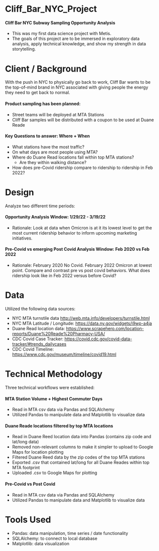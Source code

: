 # Cliff_Bar_NYC_Project
#### Cliff Bar NYC Subway Sampling Opportunity Analysis
- This was my first data science project with Metis. 
- The goals of this project are to be immersed in exploratory data analysis, apply technical knowledge, and show my strength in data storytelling. 


# Client / Background
With the push in NYC to physically go back to work, Cliff Bar wants to be the top-of-mind brand in NYC associated with giving people the energy they need to get back to normal. 

#### Product sampling has been planned:
- Street teams will be deployed at MTA Stations
- Cliff Bar samples will be distributed with a coupon to be used at Duane Reade

#### Key Questions to answer: Where + When 
- What stations have the most traffic? 
- On what days are most people using MTA?  
- Where do Duane Read locations fall within top MTA stations?
	- Are they within walking distance?
- How does pre-Covid ridership compare to ridership to ridership in Feb 2022?

# Design
Analyze two different time periods:
#### Opportunity Analysis Window: 1/29/22 - 3/19/22
- Rationale: Look at data when Omicron is at it its lowest level to get the most current ridership behavior to inform upcoming marketing initiatives.

#### Pre-Covid vs emerging Post Covid Analysis Window: Feb 2020 vs Feb 2022 
- Rationale: February 2020 No Covid.  February 2022 Omicron at lowest point. Compare and contrast pre vs post covid behaviors. What does ridership look like in Feb 2022 versus before Covid? 

# Data
Utilized the following data sources: 
- NYC MTA turnstile data http://web.mta.info/developers/turnstile.html 
- NYC MTA Latitude / Longitude: https://data.ny.gov/widgets/i9wp-a4ja 
- Duane Read location data: https://www.scrapehero.com/location-reports/Duane%20Reade%20Pharmacy-USA/  
- CDC Covid Case Tracker: https://covid.cdc.gov/covid-data-tracker/#trends_dailycases 
- CDC Covid Timeline: https://www.cdc.gov/museum/timeline/covid19.html

# Technical Methodology
Three technical workflows were established:

#### MTA Station Volume + Highest Commuter Days 
- Read in MTA csv data via Pandas and SQLAlchemy	
- Utilized Pandas to manipulate data and Matplotlib to visualize data 
#### Duane Reade locations filtered by top MTA locations	
- Read in Duane Reed location data into Pandas (contains zip code and lat/long data)	
- Removed non-relevant columns to make it simpler to upload to Google Maps for location plotting	
- Filtered Duane Reed data by the zip codes of the top MTA stations	
- Exported .csv that contained lat/long for all Duane Reades within top MTA footprint	
- Uploaded .csv to Google Maps for plotting

#### Pre-Covid vs Post Covid 
- Read in MTA csv data via Pandas and SQLAlchemy 
- Utilized Pandas to manipulate data and Matplotlib to visualize data

# Tools Used
- Pandas: data manipulation, time series / date functionality
- SQLAlchemy: to connect to local database
- Matplotlib: data visualization
